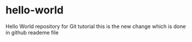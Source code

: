 # hello-world
Hello World repository for Git tutorial
this is the new change which is done in github reademe file

